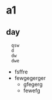 # a1

## day ##
      qsw
      d
      dw
      dwe
      

* fsffre
* fewgegerger
  * gfegerg
  * fewefg
